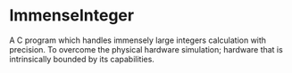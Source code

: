 # ImmenseInteger

A C program which handles immensely large integers calculation with precision. 
To overcome the physical hardware simulation; hardware that is intrinsically bounded by its capabilities. 
